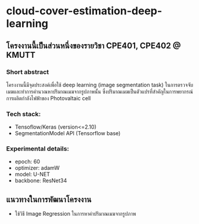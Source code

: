# cloud-cover-estimation-deep-learning
## โครงงานนี้เป็นส่วนหนึ่งของรายวิชา CPE401, CPE402 @ KMUTT
### Short abstract
โครงงานนี้มีจุดประสงค์เพื่อใช้ deep learning (image segmentation task) ในการตรวจจับเมฆและทำการคำนวณหาปริมาณเมฆจากรูปภาพนั้น ซึ่งปริมาณเมฆเป็นตัวแปรที่สำคัญในการพยากรณ์การผลิตกำลังไฟฟ้าของ Photovaltaic cell
### Tech stack:
- Tensoflow/Keras (version<=2.10)
- SegmentationModel API (Tensorflow base)

### Experimental details:
- epoch: 60
- optimizer: adamW
- model: U-NET
- backbone: ResNet34

## แนวทางในการพัฒนาโครงงาน
- ใช้วิธี Image Regression ในการหาค่าปริมาณเมฆจากรูปภาพ
